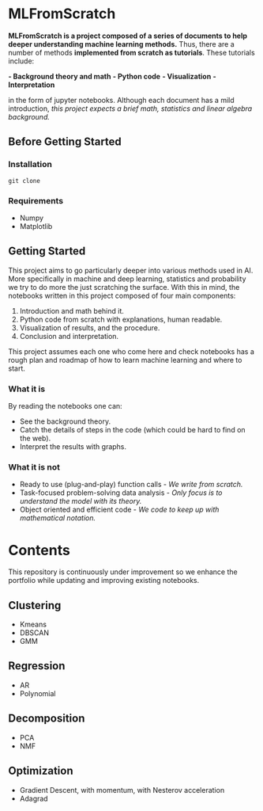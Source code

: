 # MLFromScratch

**MLFromScratch is a project composed of a series of documents to help deeper understanding machine learning methods.** Thus, there are a number of methods **implemented from scratch as tutorials**. These tutorials include:

**- Background theory and math**
**- Python code**
**- Visualization**
**- Interpretation**

in the form of jupyter notebooks. Although each document has a mild introduction, *this project expects a brief math, statistics and linear algebra background.*

## Before Getting Started



### Installation

```git clone```

### Requirements

- Numpy
- Matplotlib

## Getting Started

This project aims to go particularly deeper into various methods used in AI. More specifically in machine and deep learning, statistics and probability we try to do more the just scratching the surface. With this in mind, the notebooks written in this project composed of four main components:

1. Introduction and math behind it.
2. Python code from scratch with explanations, human readable.
3. Visualization of results, and the procedure.
4. Conclusion and interpretation.

This project assumes each one who come here and check notebooks has a rough plan and roadmap of how to learn machine learning and where to start.

### What it is

By reading the notebooks one can:

- See the background theory.
- Catch the details of steps in the code (which could be hard to find on the web).
- Interpret the results with graphs.

### What it is not

- Ready to use (plug-and-play) function calls - *We write from scratch.*
- Task-focused problem-solving data analysis - *Only focus is to understand the model with its theory.*
- Object oriented and efficient code - *We code to keep up with mathematical notation.*

# Contents

This repository is continuously under improvement so we enhance the portfolio while updating and improving existing notebooks.

## Clustering

- Kmeans
- DBSCAN
- GMM

## Regression

- AR
- Polynomial

## Decomposition

- PCA
- NMF

## Optimization

- Gradient Descent, with momentum, with Nesterov acceleration
- Adagrad
